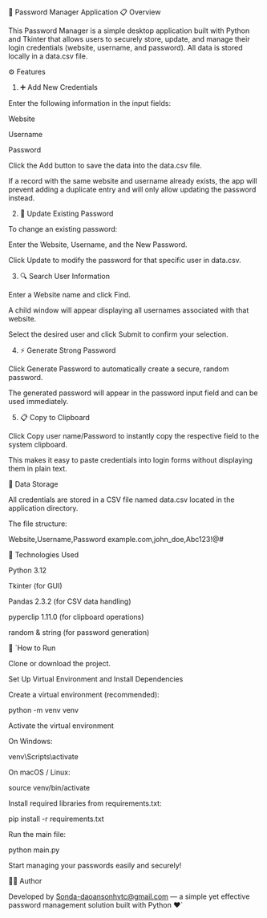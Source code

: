 🔐 Password Manager Application
📋 Overview

This Password Manager is a simple desktop application built with Python and Tkinter that allows users to securely store, update, and manage their login credentials (website, username, and password). All data is stored locally in a data.csv file.

⚙️ Features
1. ➕ Add New Credentials

Enter the following information in the input fields:

Website

Username

Password

Click the Add button to save the data into the data.csv file.

If a record with the same website and username already exists, the app will prevent adding a duplicate entry and will only allow updating the password instead.

2. 🔁 Update Existing Password

To change an existing password:

Enter the Website, Username, and the New Password.

Click Update to modify the password for that specific user in data.csv.

3. 🔍 Search User Information

Enter a Website name and click Find.

A child window will appear displaying all usernames associated with that website.

Select the desired user and click Submit to confirm your selection.

4. ⚡ Generate Strong Password

Click Generate Password to automatically create a secure, random password.

The generated password will appear in the password input field and can be used immediately.

5. 📋 Copy to Clipboard

Click Copy user name/Password to instantly copy the respective field to the system clipboard.

This makes it easy to paste credentials into login forms without displaying them in plain text.

💾 Data Storage

All credentials are stored in a CSV file named data.csv located in the application directory.

The file structure:

Website,Username,Password
example.com,john_doe,Abc123!@#

🧩 Technologies Used

Python 3.12

Tkinter (for GUI)

Pandas 2.3.2 (for CSV data handling)

pyperclip 1.11.0 (for clipboard operations)

random & string (for password generation)

🚀 `How to Run

Clone or download the project.

Set Up Virtual Environment and Install Dependencies

Create a virtual environment (recommended):

python -m venv venv


Activate the virtual environment

On Windows:

venv\Scripts\activate


On macOS / Linux:

source venv/bin/activate


Install required libraries from requirements.txt:

pip install -r requirements.txt

Run the main file:

python main.py


Start managing your passwords easily and securely!

🧑‍💻 Author

Developed by Sonda-daoansonhvtc@gmail.com — a simple yet effective password management solution built with Python ❤️`